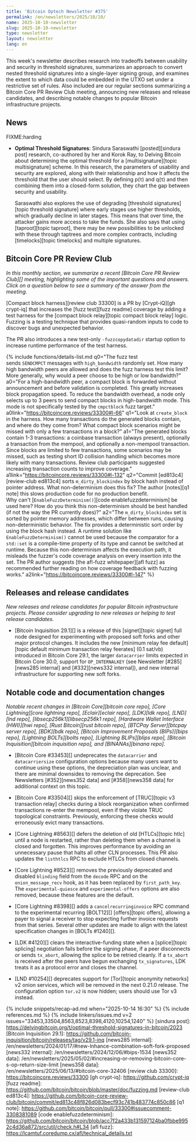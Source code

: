```yaml
---
title: 'Bitcoin Optech Newsletter #375'
permalink: /en/newsletters/2025/10/10/
name: 2025-10-10-newsletter
slug: 2025-10-10-newsletter
type: newsletter
layout: newsletter
lang: en
---
```

This week's newsletter describes research into tradeoffs between usability and
security in threshold signatures, summarizes an approach to convert nested
threshold signatures into a single-layer signing group, and examines the
extent to which data could be embedded in the UTXO set under a restrictive set
of rules. Also included are our regular sections summarizing a Bitcoin Core PR
Review Club meeting, announcing new releases and release candidates, and
describing notable changes to popular Bitcoin infrastructure projects.

## News

FIXME:harding

- **Optimal Threshold Signatures**: Sindura Saraswathi [posted][sindura post]
  research, co-authored by her and Korok Ray, to Delving Bitcoin about determining the optimal threshold for a
  [multisignature][topic multisignature] scheme. In this research, the parameters of usability and
  security are explored, along with their relationship and how it affects the
  threshold that the user should select. By defining p(τ) and q(τ) and then
  combining them into a closed-form solution, they chart the gap between
  security and usability.

  Saraswathi also explores the use of degrading [threshold signatures][topic
  threshold signature] where early stages use higher thresholds, which gradually
  decline in later stages. This means that over time, the attacker gains more
  access to take the funds. She also says that using [taproot][topic taproot],
  there may be new possibilities to be unlocked with these through taptrees and
  more complex contracts, including [timelocks][topic timelocks] and multiple signatures.

## Bitcoin Core PR Review Club

*In this monthly section, we summarize a recent [Bitcoin Core PR Review
Club][] meeting, highlighting some of the important questions and
answers.  Click on a question below to see a summary of the answer from
the meeting.*

[Compact block harness][review club 33300] is a PR by [Crypt-iQ][gh
crypt-iq] that increases the [fuzz test][fuzz readme] coverage by adding
a test harness for the [compact block relay][topic compact block relay]
logic. Fuzzing is a testing technique that provides quasi-random inputs
to code to discover bugs and unexpected behavior.

The PR also introduces a new test-only `-fuzzcopydatadir` startup option
to increase runtime performance of the test harness.


{% include functions/details-list.md
  q0="The fuzz test sends `SENDCMPCT` messages with `high_bandwidth`
  randomly set. How many high bandwidth peers are allowed and does the
  fuzz harness test this limit? More generally, why would a peer choose
  to be high or low bandwidth?"
  a0="For a high-bandwidth peer, a compact block is forwarded without
  announcement and before validation is completed. This greatly
  increases block propagation speed. To reduce the bandwidth overhead, a
  node only selects up to 3 peers to send compact blocks in
  high-bandwidth mode. This mode is not specifically tested by the
  `cmpctblock` fuzz target."
  a0link="https://bitcoincore.reviews/33300#l-66"
  q1="Look at `create_block` in the harness. How many transactions do
  the generated blocks contain, and where do they come from?
  What compact block scenarios might be missed with only a few
  transactions in a block?"
  a1="The generated blocks contain 1-3 transactions: a coinbase
  transaction (always present), optionally a transaction from the
  mempool, and optionally a non-mempool transaction. Since blocks are
  limited to few transactions, some scenarios may be missed, such as
  testing short ID collision handling which becomes more likely with
  many transactions. Review club participants suggested increasing
  transaction counts to improve coverage."
  a1link="https://bitcoincore.reviews/33300#l-132"
  q2="Commit [ed813c4][review-club ed813c4] sorts `m_dirty_blockindex` by
  block hash instead of pointer address. What non-determinism does this
  fix?  The author [notes][q1 note] this slows production code for no
  production benefit. Why can't [`EnableFuzzDeterminism()`][code
  enablefuzzdeterminism] be used here? How do you think this
  non-determinism should be best handled (if not the way the PR
  currently does)?"
  a2="The `m_dirty_blockindex` set is sorted by pointer memory
  addresses, which differ between runs, causing non-deterministic
  behavior. The fix provides a deterministic sort order by using the
  block hash instead. A runtime solution like `EnableFuzzDeterminism()`
  cannot be used because the comparator for a `std::set` is a
  compile-time property of its type and cannot be switched at runtime.
  Because this non-determinism affects the execution path, it misleads
  the fuzzer's code coverage analysis on every insertion into the set.
  The PR author suggests [the afl-fuzz whitepaper][afl fuzz] as
  recommended further reading on how coverage feedback with fuzzing
  works."
  a2link="https://bitcoincore.reviews/33300#l-147"
%}

## Releases and release candidates

_New releases and release candidates for popular Bitcoin infrastructure
projects.  Please consider upgrading to new releases or helping to test
release candidates._

- [Bitcoin Inquisition 29.1][] is a release of this [signet][topic signet] full
  node designed for experimenting with proposed soft forks and other major
  protocol changes. It includes the new [minimum relay fee default][topic
  default minimum transaction relay feerates] (0.1 sat/vb) introduced in Bitcoin
  Core 29.1, the larger `datacarrier` limits expected in Bitcoin Core 30.0,
  support for `OP_INTERNALKEY` (see Newsletter [#285][news285 internal] and
  [#332][news332 internal]), and new internal infrastructure for supporting new
  soft forks.

## Notable code and documentation changes

_Notable recent changes in [Bitcoin Core][bitcoin core repo], [Core
Lightning][core lightning repo], [Eclair][eclair repo], [LDK][ldk repo],
[LND][lnd repo], [libsecp256k1][libsecp256k1 repo], [Hardware Wallet
Interface (HWI)][hwi repo], [Rust Bitcoin][rust bitcoin repo], [BTCPay
Server][btcpay server repo], [BDK][bdk repo], [Bitcoin Improvement
Proposals (BIPs)][bips repo], [Lightning BOLTs][bolts repo],
[Lightning BLIPs][blips repo], [Bitcoin Inquisition][bitcoin inquisition
repo], and [BINANAs][binana repo]._

- [Bitcoin Core #33453][] undeprecates the `datacarrier` and `datacarriersize`
  configuration options because many users want to continue using these options,
  the depreciation plan was unclear, and there are minimal downsides to removing
  the deprecation. See Newsletters [#352][news352 data] and [#358][news358 data]
  for additional context on this topic.

- [Bitcoin Core #33504][] skips the enforcement of [TRUC][topic v3 transaction
  relay] checks during a block reorganization when confirmed transactions
  re-enter the mempool, even if they violate TRUC topological constraints.
  Previously, enforcing these checks would erroneously evict many transactions.

- [Core Lightning #8563][] defers the deletion of old [HTLCs][topic htlc] until
  a node is restarted, rather than deleting them when a channel is closed and
  forgotten. This improves performance by avoiding an unnecessary pause that
  halts all other CLN processes. This PR also updates the `listhtlcs` RPC to
  exclude HTLCs from closed channels.

- [Core Lightning #8523][] removes the previously deprecated and disabled
  `blinding` field from the `decode` RPC and on the `onion_message_recv` hook,
  as it has been replaced by `first_path_key`. The `experimental-quiesce` and
  `experimental-offers` options are also removed, because these features are the
  default.

- [Core Lightning #8398][] adds a `cancelrecurringinvoice` RPC command to the
  experimental recurring [BOLT12][] [offers][topic offers], allowing a payer to
  signal a receiver to stop expecting further invoice requests from that series.
  Several other updates are made to align with the latest specification changes
  in [BOLTs #1240][].

- [LDK #4120][] clears the interactive-funding state when a [splice][topic
  splicing] negotiation fails before the signing phase, if a peer disconnects or
  sends `tx_abort`, allowing the splice to be retried cleanly. If a `tx_abort`
  is received after the peers have begun exchanging `tx_signatures`, LDK treats
  it as a protocol error and closes the channel.

- [LND #10254][] deprecates support for [Tor][topic anonymity networks] v2 onion
  services, which will be removed in the next 0.21.0 release. The configuration
  option `tor.v2` is now hidden; users should use Tor v3 instead.

{% include snippets/recap-ad.md when="2025-10-14 16:30" %}
{% include references.md %}
{% include linkers/issues.md v=2 issues="33453,33504,8563,8523,8398,4120,10254,1240" %}
[sindura post]: https://delvingbitcoin.org/t/optimal-threshold-signatures-in-bitcoin/2023
[Bitcoin Inquisition 29.1]: https://github.com/bitcoin-inquisition/bitcoin/releases/tag/v29.1-inq
[news285 internal]: /en/newsletters/2024/01/17/#new-lnhance-combination-soft-fork-proposed
[news332 internal]: /en/newsletters/2024/12/06/#bips-1534
[news352 data]: /en/newsletters/2025/05/02/#increasing-or-removing-bitcoin-core-s-op-return-size-limit
[news358 data]: /en/newsletters/2025/06/13/#bitcoin-core-32406
[review club 33300]: https://bitcoincore.reviews/33300
[gh crypt-iq]: https://github.com/crypt-iq
[fuzz readme]: https://github.com/bitcoin/bitcoin/blob/master/doc/fuzzing.md
[review-club ed813c4]: https://github.com/bitcoin-core-review-club/bitcoin/commit/ed813c48f826d083becf93c741b483774c850c86
[q1 note]: https://github.com/bitcoin/bitcoin/pull/33300#issuecomment-3308381089
[code enablefuzzdeterminism]: https://github.com/bitcoin/bitcoin/blob/acc7f2a433b131597124ba0fbbe9952c4d36a872/src/util/check.h#L34
[afl fuzz]: https://lcamtuf.coredump.cx/afl/technical_details.txt
